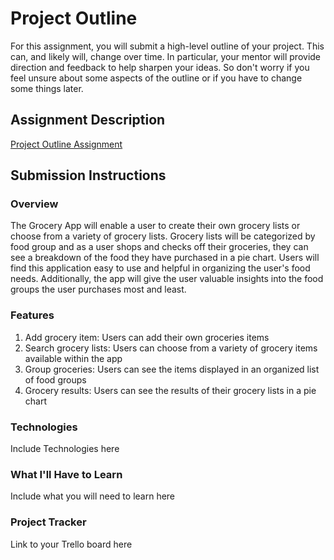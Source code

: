 # Project Outline
For this assignment, you will submit a high-level outline of your project. This can, and likely will, change over time. In particular, your mentor will provide direction and feedback to help sharpen your ideas. So don't worry if you feel unsure about some aspects of the outline or if you have to change some things later.

## Assignment Description
[Project Outline Assignment](https://education.launchcode.org/liftoff/modules/assignments/project-outline)

## Submission Instructions

### Overview
The Grocery App will enable a user to create their own grocery lists or choose from a variety of grocery lists. Grocery lists will be categorized by food group and as a user shops and checks off their groceries, they can see a breakdown of the food they have purchased in a pie chart. Users will find this application easy to use and helpful in organizing the user's food needs. Additionally, the app will give the user valuable insights into the food groups the user purchases most and least. 
### Features
1. Add grocery item: Users can add their own groceries items
2. Search grocery lists: Users can choose from a variety of grocery items available within the app
3. Group groceries: Users can see the items displayed in an organized list of food groups
4. Grocery results: Users can see the results of their grocery lists in a pie chart
### Technologies
Include Technologies here
### What I'll Have to Learn
Include what you will need to learn here
### Project Tracker
Link to your Trello board here
